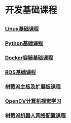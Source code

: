 # 开发基础课程

<p style="margin-top:30px"></p>

### [Linux基础课程](https://docs.hiwonder.com/projects/General_basic_courses/en/latest/docs/1_linux_fundamentals.html)

### [Python基础课程](https://docs.hiwonder.com/projects/General_basic_courses/en/latest/docs/2_python_basics_course.html)

### [Docker容器基础课程](https://docs.hiwonder.com/projects/General_basic_courses/en/latest/docs/3_docker_container_basics_course.html)

### [ROS基础课程](https://docs.hiwonder.com/projects/General_basic_courses/en/latest/docs/4_ros_basics_course.html)

### [树莓派主板及扩展板课程](https://docs.hiwonder.com/projects/General_basic_courses/en/latest/docs/5_pi5_and_expansion.html)

### [OpenCV计算机视觉学习](https://docs.hiwonder.com/projects/General_basic_courses/en/latest/docs/6_opencv.html)

### [树莓派机器人网络配置课程](https://docs.hiwonder.com/projects/General_basic_courses/en/latest/docs/7_network_configuration.html)